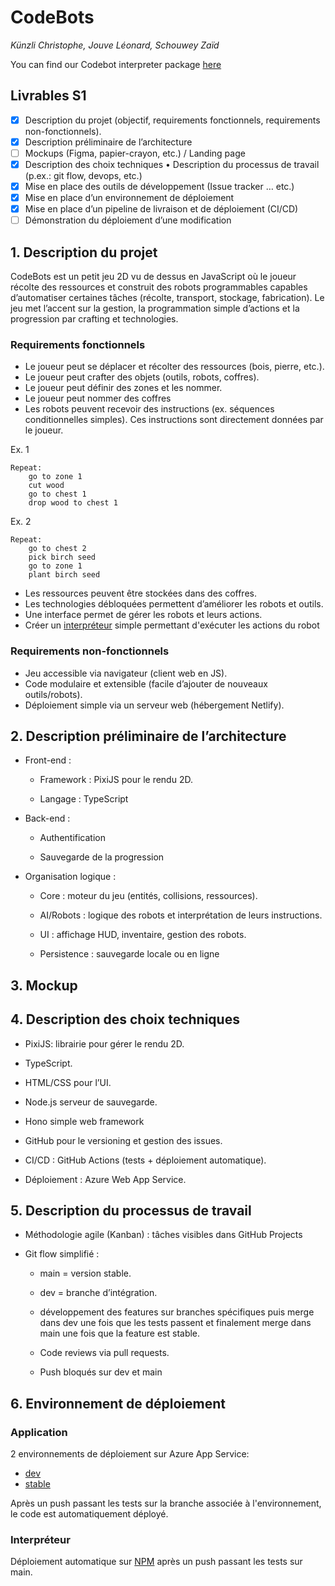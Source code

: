 # CodeBots
*Künzli Christophe, Jouve Léonard, Schouwey Zaïd*

You can find our Codebot interpreter package [here](https://github.com/LeonardJouve/CodeBotsInterpreter)

## Livrables S1
- [X] Description du projet (objectif, requirements fonctionnels, requirements non-fonctionnels). 
- [X] Description préliminaire de l’architecture 
- [ ] Mockups (Figma, papier-crayon, etc.) / Landing page 
- [X] Description des choix techniques • Description du processus de travail (p.ex.: git flow, devops, etc.) 
- [X] Mise en place des outils de développement (Issue tracker … etc.) 
- [X] Mise en place d’un environnement de déploiement 
- [X] Mise en place d’un pipeline de livraison et de déploiement (CI/CD) 
- [ ] Démonstration du déploiement d’une modification
## 1. Description du projet

CodeBots est un petit jeu 2D vu de dessus en JavaScript où le joueur récolte des ressources et construit des robots programmables capables d’automatiser certaines tâches (récolte, transport, stockage, fabrication). Le jeu met l’accent sur la gestion, la programmation simple d’actions et la progression par crafting et technologies.

### Requirements fonctionnels
- Le joueur peut se déplacer et récolter des ressources (bois, pierre, etc.).
- Le joueur peut crafter des objets (outils, robots, coffres).
- Le joueur peut définir des zones et les nommer.
- Le joueur peut nommer des coffres
- Les robots peuvent recevoir des instructions (ex. séquences conditionnelles simples). Ces instructions sont directement données par le joueur.

Ex. 1
```
Repeat:
    go to zone 1
    cut wood
    go to chest 1
    drop wood to chest 1
```
Ex. 2
```
Repeat:
    go to chest 2
    pick birch seed
    go to zone 1
    plant birch seed
```
- Les ressources peuvent être stockées dans des coffres.
- Les technologies débloquées permettent d’améliorer les robots et outils.
- Une interface permet de gérer les robots et leurs actions.
- Créer un [interpréteur](https://github.com/LeonardJouve/CodeBotsInterpreter) simple permettant d'exécuter les actions du robot

### Requirements non-fonctionnels
- Jeu accessible via navigateur (client web en JS).
- Code modulaire et extensible (facile d’ajouter de nouveaux outils/robots).
- Déploiement simple via un serveur web (hébergement Netlify).

## 2. Description préliminaire de l’architecture
- Front-end :

    - Framework : PixiJS pour le rendu 2D.

    - Langage : TypeScript

- Back-end : 
    - Authentification

    - Sauvegarde de la progression

- Organisation logique :

    - Core : moteur du jeu (entités, collisions, ressources).

    - AI/Robots : logique des robots et interprétation de leurs instructions.

    - UI : affichage HUD, inventaire, gestion des robots.

    - Persistence : sauvegarde locale ou en ligne
## 3. Mockup
## 4. Description des choix techniques

- PixiJS: librairie pour gérer le rendu 2D.

- TypeScript.

- HTML/CSS pour l’UI.

- Node.js serveur de sauvegarde.

- Hono simple web framework

- GitHub pour le versioning et gestion des issues.

- CI/CD : GitHub Actions (tests + déploiement automatique).

- Déploiement : Azure Web App Service.

## 5. Description du processus de travail

- Méthodologie agile (Kanban) : tâches visibles dans GitHub Projects

- Git flow simplifié :

    - main = version stable.

    - dev = branche d’intégration.

    - développement des features sur branches spécifiques puis merge dans dev une fois que les tests passent et finalement merge dans main une fois que la feature est stable.

    - Code reviews via pull requests.
 
    - Push bloqués sur dev et main

## 6. Environnement de déploiement

### Application

2 environnements de déploiement sur Azure App Service:
- [dev](https://codebots-dev-web-app.azurewebsites.net/)
- [stable](https://codebots-stable-web-app.azurewebsites.net/)

Après un push passant les tests sur la branche associée à l'environnement, le code est automatiquement déployé.

### Interpréteur

Déploiement automatique sur [NPM](https://www.npmjs.com/) après un push passant les tests sur main.
